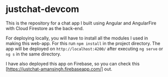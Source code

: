 # justchat-devcom
This is the repository for a chat app I built using Angular and AngularFire with Cloud Firestore as the back-end.

For deploying locally, you will have to install all the modules I used in making this web-app. For this run `npm install` in the project directory. The app will be deployed on `http://localhost:4200/` after executing `ng serve` or `ng s` in the same directory.

I have also deployed this app on Firebase, so you can check this [https://justchat-amansingh.firebaseapp.com/] out.

